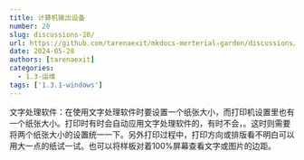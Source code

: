 ```yaml
---
title: 计算机输出设备
number: 20
slug: discussions-20/
url: https://github.com/tarenaexit/mkdocs-merterial-garden/discussions/20
date: 2024-05-28
authors: [tarenaexit]
categories: 
  - 1.3-运维
tags: ['1.3.1-windows']
---
```


文字处理软件：在使用文字处理软件时要设置一个纸张大小，而打印机设置里也有一个纸张大小。打印时有时会自动应用文字处理软件的，有时不会，。这时则需要将两个纸张大小的设置统一一下。另外打印过程中，打印方向或排版看不明白可以用大一点的纸试一试。也可以将样板对着100%屏幕查看文字或图片的边距。

<script src="https://giscus.app/client.js"
	data-repo="tarenaexit/mkdocs-merterial-garden"
	data-repo-id="RR_kgDOL4wNPw"
	data-mapping="number"
	data-term="20"
	data-reactions-enabled="1"
	data-emit-metadata="0"
	data-input-position="bottom"
	data-theme="light"
	data-lang="zh-CN"
	crossorigin="anonymous"
	async>
</script>

